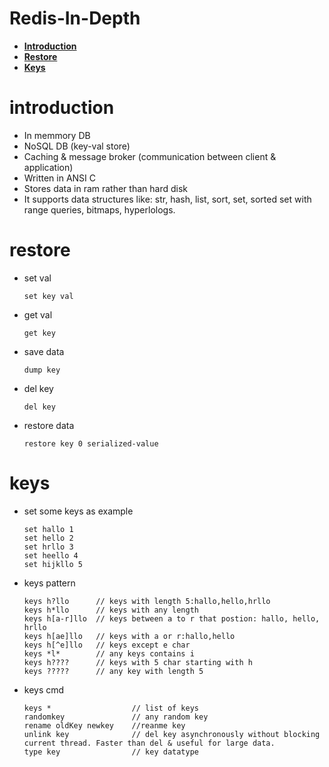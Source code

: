 # Redis-In-Depth

+ [**Introduction**](#introduction)
+ [**Restore**](#restore)
+ [**Keys**](#keys)

# introduction

+ In memmory DB
+ NoSQL DB (key-val store)
+ Caching & message broker (communication between client & application)
+ Written in ANSI C
+ Stores data in ram rather than hard disk
+ It supports data structures like: str, hash, list, sort, set, sorted set with range queries, bitmaps, hyperlologs.

# restore

+ set val

    ```text
    set key val
    ```

+ get val

    ```text
    get key
    ```

+ save data

    ```text
    dump key
    ```

+ del key

    ```text
    del key
    ```

+ restore data

    ```text
    restore key 0 serialized-value
    ```

# keys

+ set some keys as example

    ```text
    set hallo 1
    set hello 2
    set hrllo 3
    set heello 4
    set hijkllo 5
    ```

+ keys pattern

    ```text
    keys h?llo      // keys with length 5:hallo,hello,hrllo
    keys h*llo      // keys with any length
    keys h[a-r]llo  // keys between a to r that postion: hallo, hello, hrllo
    keys h[ae]llo   // keys with a or r:hallo,hello
    keys h[^e]llo   // keys except e char
    keys *l*        // any keys contains i
    keys h????      // keys with 5 char starting with h
    keys ?????      // any key with length 5
    ```

+ keys cmd

    ```text
    keys *                  // list of keys
    randomkey               // any random key
    rename oldKey newkey    //reanme key  
    unlink key              // del key asynchronously without blocking current thread. Faster than del & useful for large data.  
    type key                // key datatype
    ```
